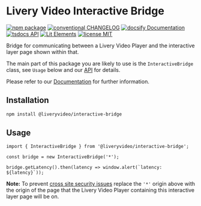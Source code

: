 # Livery Video Interactive Bridge

[![npm package](https://img.shields.io/npm/v/@liveryvideo/interactive-bridge.svg?logo=npm)](https://www.npmjs.com/package/@liveryvideo/interactive-bridge)
[![conventional CHANGELOG](https://img.shields.io/badge/conventional-CHANGELOG-FE5196.svg?logo=conventionalcommits)](https://docs.livery.live/interactive-bridge-changelog)
[![docsify Documentation](https://img.shields.io/badge/docsify-Documentation-2ECE53.svg?logo=docsify)](https://docs.livery.live/interactive-bridge)
[![tsdocs API](https://img.shields.io/badge/tsdocs-API-3178C6.svg?logo=typescript)](https://tsdocs.dev/docs/@liveryvideo/interactive-bridge/modules.html)
[![Lit Elements](https://img.shields.io/badge/Lit-Elements-324FFF.svg?logo=lit)](https://lit.dev/)
[![license MIT](https://img.shields.io/npm/l/@liveryvideo/interactive-bridge.svg?color=808080&logo=unlicense)](https://cdn.jsdelivr.net/npm/@liveryvideo/interactive-bridge/LICENSE)

Bridge for communicating between a Livery Video Player and the interactive layer page shown within that.

The main part of this package you are likely to use is the `InteractiveBridge` class, see `Usage` below
and our [API](https://tsdocs.dev/docs/@liveryvideo/interactive-bridge/modules.html) for details.

Please refer to our [Documentation](https://docs.livery.live/interactive-bridge) for further information.

## Installation

```bash
npm install @liveryvideo/interactive-bridge
```

## Usage

```JS
import { InteractiveBridge } from '@liveryvideo/interactive-bridge';

const bridge = new InteractiveBridge('*');

bridge.getLatency().then(latency => window.alert(`latency: ${latency}`));
```

**Note:** To prevent [cross site security issues](https://developer.mozilla.org/en-US/docs/Web/API/Window/postMessage#security_concerns) replace the `'*'` origin above with the origin of the page that the Livery Video Player containing this interactive layer page will be on.
